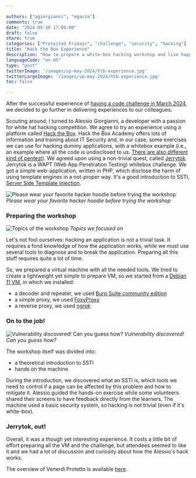 ```yaml
---

authors: ["agiorgianni", "mgarza"]
comments: true
date: "2024-05-30 17:00:00"
draft: false
share: true
categories: ["Protected Fridays", "challenge", "security", "hacking"]
title: "Hack the Box Experience"
description: "How to prepare a white-box hacking workshop and live happily ever after"
languageCode: "en-US"
type: "post"
twitterImage: '/images/vp-may-2024/htb-experience.jpg'
twitterLargeImage: '/images/vp-may-2024/htb-experience.jpg'
toc: false

---
```


After the successful experience of [having a code challenge in March 2024](https://engineering.facile.it/blog/eng/v-protetto8-3-2024/ "Previously, on Venerdì Protetto... a code challenge!"), we decided to go further in delivering experiences to our colleagues.

Scouting around, I turned to Alessio Giorgianni, a developer with a passion for white hat hacking competition. We agree to try an experience using a platform called [Hack the Box](https://academy.hackthebox.com/). Hack the Box Academy offers lots of information and training about IT Security and, in our case, some exercises we can use for hacking dummy applications, with a whitebox example (i.e., an example where all the code is undisclosed to us. [There are also different kind of pentest](https://www.eccouncil.org/cybersecurity-exchange/penetration-testing/black-box-gray-box-and-white-box-penetration-testing-importance-and-uses/#:~:text=Objectives%3A%20Black%2Dbox%20testers%20seek,somewhere%20between%20these%20two%20extremes)). We agreed upon using a non-trivial quest, called [Jerrytok](https://www.hackthebox.com/achievement/challenge/48545/638). Jerrytok is a WAPT (Web App Penetration Testing) whitebox challenge. We got a simple web-application, written in PHP, which disclose the harm of using template engines in a not-proper way. It's a good introduction to SSTI, [Server Side Template Injection](https://portswigger.net/web-security/server-side-template-injection).

<!--more-->

![Please wear your favorite hacker hoodie before trying the workshop]( /images/vp-may-2024/hack-the-box-v0-a56fw7h8a2aa1.webp "Hack the Box Wallpaper")
*Please wear your favorite hacker hoodie before trying the workshop*

### Preparing the workshop


![Topics of the workshop](/images/vp-may-2024/topics.png "Topics of the workshop")
*Topics we focused on*

Let's not fool ourselves: hacking an application is not a trivial task. It requires a fond knowledge of how the application works, while we must use several tools to diagnose and to break the application. Preparing all this stuff requires quite a lot of time.

So, we prepared a virtual machine with all the needed tools. We tried to create a lightweight yet simple to prepare VM, so we started from a [Debian 11 VM](https://mac.getutm.app/gallery/debian-11-ldxe), in which we installed:  

- a decoder and repeater, we used [Burp Suite community edition](https://portswigger.net/burp/communitydownload)
- a simple proxy, we used [FoxyProxy](https://getfoxyproxy.org/)
- a reverse proxy, we used [ngrok](https://ngrok.com/) 

### On to the job!

![Vulnerability discovered! Can you guess how?]( /images/vp-may-2024/vulnerability.png "JerryTok vulnerability disclosed") 
*Vulnerability discovered! Can you guess how?*

The workshop itself was divided into:

- a theoretical introduction to SSTI
- hands on the machine

During the introduction, we discovered what an SSTI is, which tools we need to control if a page can be affected by this problem and how to mitigate it.
Alessio guided the hands-on exercise while some volunteers shared their screens to have feedback directly from the learners. The machine used a basic security system, so hacking is not trivial (even if it's white-box).

### Jerrytok, out!

Overall, it was a though yet interesting experience. It costs a little bit of effort preparing all the VM and the challenge, but attendees seemed to like it and we had a lot of discussion and curiosity about how the Alessio's hack works.

The overview of Venerdì Protetto is available [here](https://engineering.facile.it/blog/eng/v-protetto/).

<script type="application/ld+json">
{ 
    "@context": "https://schema.org",
    "genre":["SEO","JSON-LD"],
    "@type": "BlogPosting",
    "headline": "Hack the Box Experience",
    "keywords": ["hacking", "workshop", "ssti" "template"],
    "wordcount": "449",
    "publisher": {
        "@type": "Organization",
        "name": "Facile.it Engineering",
        "url": "https://engineering.facile.it/",
        "logo": {
            "@type": "ImageObject",
            "url": "https://engineering.facile.it/images/logo_engineering.png",
            "width":"1057",
            "height":"244"
        }
    },
    "url": "https://engineering.facile.it/blog/eng/hack-the-box-experience/",
    "image": "",
    "datePublished": "2024-06-05",
    "dateCreated": "2024-06-04",
    "dateModified": "2024-06-04",
    "inLanguage": "en-US",
    "isFamilyFriendly": "true",
    "description": "Let's not fool ourselves: hacking an application is not a trivial task. It requires a fond knowledge of how the application works, while we must use several tools to diagnose and to break the application. Scouting around, I turned to Alessio Giorgianni, a developer with a passion for white hat hacking competition. We agree to try an experience using a platform called Hack the Box Academy. Here's how we prepared the workshop",
    "author": [{
        "@type": "Person",
        "name": "Alessio Giorgianni",
        "url": "https://www.linkedin.com/in/alessio-giorgianni-b90500123/"
    },{
        "@type": "Person",
        "name": "Matteo",
        "url": "https://www.linkedin.com/in/matteogarza"
    }]
}
</script>
